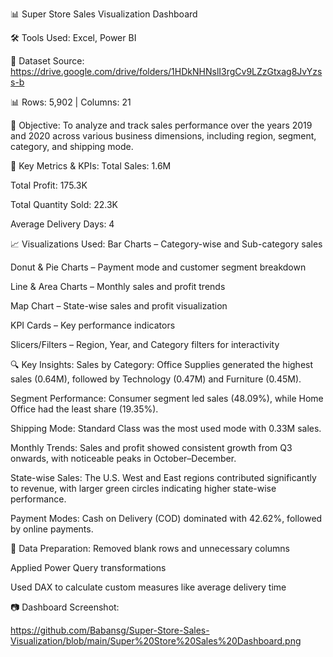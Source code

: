 📊 Super Store Sales Visualization Dashboard

🛠 Tools Used: Excel, Power BI

📁 Dataset Source: https://drive.google.com/drive/folders/1HDkNHNslI3rgCv9LZzGtxag8JvYzss-b

📊 Rows: 5,902 | Columns: 21

🎯 Objective:
To analyze and track sales performance over the years 2019 and 2020 across various business dimensions, including region, segment, category, and shipping mode.

📌 Key Metrics & KPIs:
Total Sales: 1.6M

Total Profit: 175.3K

Total Quantity Sold: 22.3K

Average Delivery Days: 4

📈 Visualizations Used:
Bar Charts – Category-wise and Sub-category sales

Donut & Pie Charts – Payment mode and customer segment breakdown

Line & Area Charts – Monthly sales and profit trends

Map Chart – State-wise sales and profit visualization

KPI Cards – Key performance indicators

Slicers/Filters – Region, Year, and Category filters for interactivity

🔍 Key Insights:
Sales by Category: Office Supplies generated the highest sales (0.64M), followed by Technology (0.47M) and Furniture (0.45M).

Segment Performance: Consumer segment led sales (48.09%), while Home Office had the least share (19.35%).

Shipping Mode: Standard Class was the most used mode with 0.33M sales.

Monthly Trends: Sales and profit showed consistent growth from Q3 onwards, with noticeable peaks in October–December.

State-wise Sales: The U.S. West and East regions contributed significantly to revenue, with larger green circles indicating higher state-wise performance.

Payment Modes: Cash on Delivery (COD) dominated with 42.62%, followed by online payments.

🧼 Data Preparation:
Removed blank rows and unnecessary columns

Applied Power Query transformations

Used DAX to calculate custom measures like average delivery time

📷 Dashboard Screenshot:

https://github.com/Babansg/Super-Store-Sales-Visualization/blob/main/Super%20Store%20Sales%20Dashboard.png

